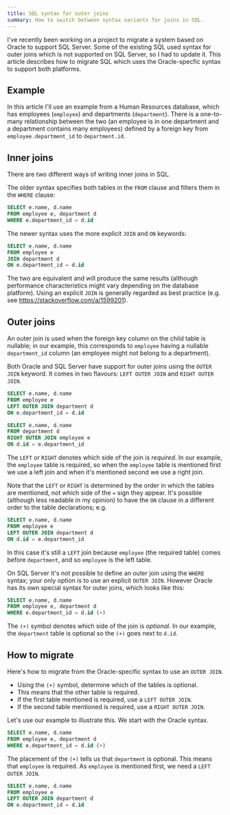 ```yaml
---
title: SQL syntax for outer joins
summary: How to switch between syntax variants for joins in SQL.
---
```


I've recently been working on a project to migrate a system based on Oracle to
support SQL Server. Some of the existing SQL used syntax for outer joins which is
not supported on SQL Server, so I had to update it. This article describes how
to migrate SQL which uses the Oracle-specfic syntax to support both platforms.

## Example

In this article I'll use an example from a Human Resources database, which has
employees (`employee`) and departments (`department`). There is a one-to-many
relationship between the two (an employee is in one department and a department
contains many employees) defined by a foreign key from `employee.department_id`
to `department.id`.

## Inner joins

There are two different ways of writing inner joins in SQL.

The older syntax specifies both tables in the `FROM` clause and filters them in
the `WHERE` clause:

```sql
SELECT e.name, d.name
FROM employee e, department d
WHERE e.department_id = d.id
```

The newer syntax uses the more explicit `JOIN` and `ON` keywords:

```sql
SELECT e.name, d.name
FROM employee e
JOIN department d
ON e.department_id = d.id
```

The two are equivalent and will produce the same results (although performance
characteristics might vary depending on the database platform). Using an
explicit `JOIN` is generally regarded as best practice (e.g. see
<https://stackoverflow.com/a/1599201>).

## Outer joins

An outer join is used when the foreign key column on the child table
is nullable; in our example, this corresponds to `employee` having a nullable
`department_id` column (an employee might not belong to a department).

Both Oracle and SQL Server have support for outer joins using the `OUTER JOIN`
keyword. It comes in two flavours: `LEFT OUTER JOIN` and `RIGHT OUTER JOIN`.

```sql
SELECT e.name, d.name
FROM employee e
LEFT OUTER JOIN department d
ON e.department_id = d.id

SELECT e.name, d.name
FROM department d
RIGHT OUTER JOIN employee e
ON d.id = e.department_id
```

The `LEFT` or `RIGHT` denotes which side of the join is *required*. In our
example, the `employee` table is required, so when the `employee` table is
mentioned first we use a left join and when it's mentioned second we use a right
join.

Note that the `LEFT` or `RIGHT` is determined by the order in which the tables
are mentioned, not which side of the `=` sign they appear. It's possible
(although less readable in my opinion) to have the `ON` clause in a different
order to the table declarations; e.g.

```sql
SELECT e.name, d.name
FROM employee e
LEFT OUTER JOIN department d
ON d.id = e.department_id
```

In this case it's still a `LEFT` join because `employee` (the required table)
comes before `department`, and so `employee` is the left table.

On SQL Server it's not possible to define an outer join using the `WHERE`
syntax; your only option is to use an explicit `OUTER JOIN`. However Oracle has
its own special syntax for outer joins, which looks like this:

```sql
SELECT e.name, d.name
FROM employee e, department d
WHERE e.department_id = d.id (+)
```

The `(+)` symbol denotes which side of the join is *optional*. In our example,
the `department` table is optional so the `(+)` goes next to `d.id`.

## How to migrate

Here's how to migrate from the Oracle-specific syntax to use an `OUTER JOIN`.

- Using the `(+)` symbol, determine which of the tables is optional.
- This means that the other table is required.
- If the first table mentioned is required, use a `LEFT OUTER JOIN`.
- If the second table mentioned is required, use a `RIGHT OUTER JOIN`.

Let's use our example to illustrate this. We start with the Oracle syntax.

```sql
SELECT e.name, d.name
FROM employee e, department d
WHERE e.department_id = d.id (+)
```

The placement of the `(+)` tells us that `department` is optional. This means
that `employee` is required. As `employee` is mentioned first, we need a `LEFT
OUTER JOIN`.

```sql
SELECT e.name, d.name
FROM employee e
LEFT OUTER JOIN department d
ON e.department_id = d.id
```
